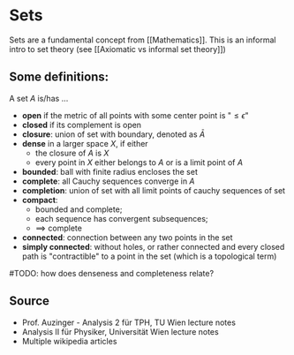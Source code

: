 # Sets
Sets are a fundamental concept from [[Mathematics]].
This is an informal intro to set theory (see [[Axiomatic vs informal set theory]])


## Some definitions:

A set $A$ is/has ...
- **open** if the metric of all points with some center point is "$\leq\epsilon$" 
- **closed** if its complement is open
- **closure**: union of set with boundary, denoted as $\bar A$
- **dense** in a larger space $X$, if either
	- the closure of $A$ is $X$
	- every point in $X$ either belongs to $A$ or is a limit point of $A$
- **bounded**: ball with finite radius encloses the set
- **complete**: all Cauchy sequences converge in $A$
- **completion**: union of set with all limit points of cauchy sequences of set
- **compact**: 
	- bounded and complete; 
	- each sequence has convergent subsequences; 
	- $\implies$ complete
- **connected**: connection between any two points in the set
- **simply connected**: without holes, or rather connected and every closed path is "contractible" to a point in the set (which is a topological term)

#TODO: how does denseness and completeness relate?


## Source
- Prof. Auzinger - Analysis 2 für TPH, TU Wien lecture notes
- Analysis II für Physiker, Universität Wien lecture notes
- Multiple wikipedia articles
